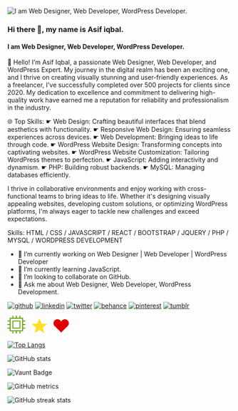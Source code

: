![I am Web Designer, Web Developer, WordPress Developer.](https://media.licdn.com/dms/image/D4D16AQE_tW15Z92jhw/profile-displaybackgroundimage-shrink_350_1400/0/1707940418486?e=1720656000&v=beta&t=07pYmam2tNuVIbXUauIDWhhYtATRj90Kg9qpcAkQiwk)

### Hi there 👋, my name is Asif iqbal.
#### I am Web Designer, Web Developer, WordPress Developer.

👋 Hello! I’m Asif Iqbal, a passionate Web Designer, Web Developer, and WordPress Expert. My journey in the digital realm has been an exciting one, and I thrive on creating visually stunning and user-friendly experiences.
As a freelancer, I've successfully completed over 500 projects for clients since 2020. My dedication to excellence and commitment to delivering high-quality work have earned me a reputation for reliability and professionalism in the industry.

🌐 Top Skills:
 ☛ Web Design: Crafting beautiful interfaces that blend aesthetics with functionality.
 ☛ Responsive Web Design: Ensuring seamless experiences across devices.
 ☛ Web Development: Bringing ideas to life through code.
 ☛ WordPress Website Design: Transforming concepts into captivating websites.
 ☛ WordPress Website Customization: Tailoring WordPress themes to perfection.
 ☛ JavaScript: Adding interactivity and dynamism.
 ☛ PHP: Building robust backends.
 ☛ MySQL: Managing databases efficiently.

I thrive in collaborative environments and enjoy working with cross-functional teams to bring ideas to life. Whether it's designing visually appealing websites, developing custom solutions, or optimizing WordPress platforms, I'm always eager to tackle new challenges and exceed expectations.

Skills: HTML / CSS / JAVASCRIPT / REACT / BOOTSTRAP / JQUERY / PHP / MYSQL / WORDPRESS DEVELOPMENT

- 🔭 I’m currently working on Web Designer | Web Developer | WordPress Developer 
- 🌱 I’m currently learning JavaScript. 
- 👯 I’m looking to collaborate on GitHub. 
- 💬 Ask me about Web Designer, Web Developer, WordPress Development. 


[<img src='https://cdn.jsdelivr.net/npm/simple-icons@3.0.1/icons/github.svg' alt='github' height='40'>](https://github.com/https://github.com/asifiqbalwd)  [<img src='https://cdn.jsdelivr.net/npm/simple-icons@3.0.1/icons/linkedin.svg' alt='linkedin' height='40'>](https://www.linkedin.com/in/https://www.linkedin.com/in/asifiqbalmunshi//)  [<img src='https://cdn.jsdelivr.net/npm/simple-icons@3.0.1/icons/twitter.svg' alt='twitter' height='40'>](https://twitter.com/https://twitter.com/Asifiqbalmunshi)  [<img src='https://cdn.jsdelivr.net/npm/simple-icons@3.0.1/icons/behance.svg' alt='behance' height='40'>](https://www.behance.net/asifiqbalmunshi)  [<img src='https://cdn.jsdelivr.net/npm/simple-icons@3.0.1/icons/pinterest.svg' alt='pinterest' height='40'>](https://www.pinterest.com/asifiqbalmunshie/)  [<img src='https://cdn.jsdelivr.net/npm/simple-icons@3.0.1/icons/tumblr.svg' alt='tumblr' height='40'>](https://www.tumblr.com/asifiqbalmunshi)  

<a href='https://docs.github.com/en/developers'><img src='https://raw.githubusercontent.com/acervenky/animated-github-badges/master/assets/devbadge.gif' width='40' height='40'></a> <a href='https://stars.github.com/'><img src='https://raw.githubusercontent.com/acervenky/animated-github-badges/master/assets/starbadge.gif' width='35' height='35'></a> <a href='https://docs.github.com/en/github/supporting-the-open-source-community-with-github-sponsors'><img src='https://raw.githubusercontent.com/acervenky/animated-github-badges/master/assets/sponsorbadge.gif' width='35' height='35'></a> 

[![Top Langs](https://github-readme-stats.vercel.app/api/top-langs/?username=https://github.com/asifiqbalwd)](https://github.com/anuraghazra/github-readme-stats)

![GitHub stats](https://github-readme-stats.vercel.app/api?username=https://github.com/asifiqbalwd&show_icons=true&count_private=true)  

![Vaunt Badge](https://api.vaunt.dev/v1/github/entities/https://github.com/asifiqbalwd/contributions?format=svg&private=true)  

![GitHub metrics](https://metrics.lecoq.io/https://github.com/asifiqbalwd)  

![GitHub streak stats](https://streak-stats.demolab.com/?user=https://github.com/asifiqbalwd)  

